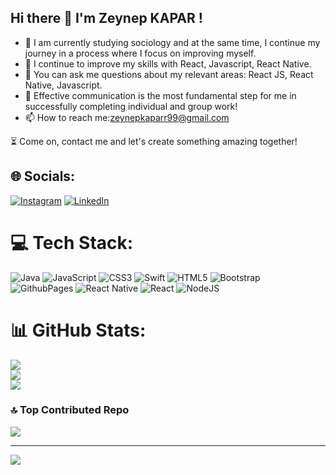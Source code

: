 ## Hi there 👋 I'm Zeynep KAPAR !
 
- 🎳 I am currently studying sociology and at the same time, I continue my journey in a process where I focus on improving myself.
- 🔭 I continue to improve my skills with React, Javascript, React Native.
- 🌱 You can ask me questions about my relevant areas: React JS, React Native, Javascript.
- 👯 Effective communication is the most fundamental step for me in successfully completing individual and group work!
- 📫 How to reach me:[zeynepkaparr99@gmail.com](mailto:email@gmail.com)


⏳ Come on, contact me and let's create something amazing together!


## 🌐 Socials:
[![Instagram](https://img.shields.io/badge/Instagram-%23E4405F.svg?logo=Instagram&logoColor=white)](https://instagram.com/zeynepkaparrr) [![LinkedIn](https://img.shields.io/badge/LinkedIn-%230077B5.svg?logo=linkedin&logoColor=white)](https://linkedin.com/in/zeynepkapar) 

# 💻 Tech Stack:
![Java](https://img.shields.io/badge/java-%23ED8B00.svg?style=for-the-badge&logo=openjdk&logoColor=white) ![JavaScript](https://img.shields.io/badge/javascript-%23323330.svg?style=for-the-badge&logo=javascript&logoColor=%23F7DF1E) ![CSS3](https://img.shields.io/badge/css3-%231572B6.svg?style=for-the-badge&logo=css3&logoColor=white) ![Swift](https://img.shields.io/badge/swift-F54A2A?style=for-the-badge&logo=swift&logoColor=white) ![HTML5](https://img.shields.io/badge/html5-%23E34F26.svg?style=for-the-badge&logo=html5&logoColor=white) ![Bootstrap](https://img.shields.io/badge/bootstrap-%238511FA.svg?style=for-the-badge&logo=bootstrap&logoColor=white) ![GithubPages](https://img.shields.io/badge/github%20pages-121013?style=for-the-badge&logo=github&logoColor=white) ![React Native](https://img.shields.io/badge/react_native-%2320232a.svg?style=for-the-badge&logo=react&logoColor=%2361DAFB) ![React](https://img.shields.io/badge/react-%2320232a.svg?style=for-the-badge&logo=react&logoColor=%2361DAFB) ![NodeJS](https://img.shields.io/badge/node.js-6DA55F?style=for-the-badge&logo=node.js&logoColor=white)
# 📊 GitHub Stats:
![](https://github-readme-stats.vercel.app/api?username=zeynepkapar&theme=dark&hide_border=false&include_all_commits=false&count_private=false)<br/>
![](https://github-readme-streak-stats.herokuapp.com/?user=zeynepkapar&theme=dark&hide_border=false)<br/>
![](https://github-readme-stats.vercel.app/api/top-langs/?username=zeynepkapar&theme=dark&hide_border=false&include_all_commits=false&count_private=false&layout=compact)

### 🔝 Top Contributed Repo
![](https://github-contributor-stats.vercel.app/api?username=zeynepkapar&limit=5&theme=dark&combine_all_yearly_contributions=true)

---
[![](https://visitcount.itsvg.in/api?id=zeynepkapar&icon=0&color=0)](https://visitcount.itsvg.in)

<!-- Proudly created with GPRM ( https://gprm.itsvg.in ) -->

